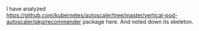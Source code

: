 I have analyzed https://github.com/kubernetes/autoscaler/tree/master/vertical-pod-autoscaler/pkg/recommender package here. And noted down its skeleton.